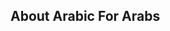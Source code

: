 

## About Arabic For Arabs


<!-- Security scan triggered at 2025-09-02 04:04:23 -->

<!-- Security scan triggered at 2025-09-02 16:03:34 -->

<!-- Security scan triggered at 2025-09-02 16:04:26 -->